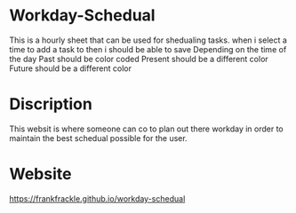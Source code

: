 # Workday-Schedual
This is a hourly sheet that can be used for shedualing tasks.
when i select a time to add a task to 
then i should be able to save
 Depending on the time of the day
 Past should be color coded
 Present should be a different color
 Future should be a different color


# Discription
This websit is where someone can co to plan out there workday in order to maintain the best schedual possible for the user.

# Website 

https://frankfrackle.github.io/workday-schedual